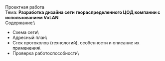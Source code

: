 Проектная работа\
Тема: **Разработка дизайна сети геораспределенного ЦОД компании с использованием VxLAN**\
Содержание:\
- Схема сети\
- Адресный план\
- Стек протоколов (технологий), особенности и описание их применения\
- Проверка работоспособности\
